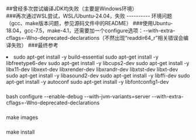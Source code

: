 ##曾经多次尝试编译JDK均失败（主要是Windows环境）<br/>
###再次通过WSL尝试，WSL/Ubuntu-24.04，失败 ---------- 环境问题（gcc、make版本问题，参见源码文件中的README）
###使用Ubuntu-18.04，gcc-7.5，make-4.1，还需要加一个configure选项：--with-extra-cflags=-Wno-deprecated-declarations（不然出现“readdir64_r”相关错误会编译失败）
###最终参考
<li>
  sudo apt-get install -y build-essential
  sudo apt-get install -y libfreetype6-dev
  sudo  apt-get install -y libcups2-dev
  sudo  apt-get install -y libx11-dev libxext-dev libxrender-dev libxrandr-dev libxtst-dev libxt-dev
  sudo  apt-get install -y libasound2-dev
  sudo  apt-get install -y libffi-dev
  sudo  apt-get install -y autoconf
  sudo apt-get install -y libfontconfig1-dev

  ###
  bash configure --enable-debug --with-jvm-variants=server --with-extra-cflags=-Wno-deprecated-declarations
  ###
  make images
  ###
  make install
</li>
